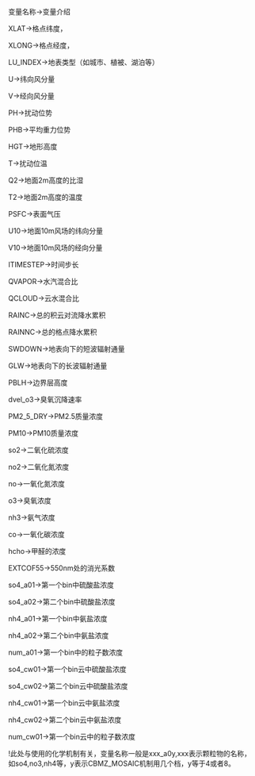 变量名称->变量介绍
	                        
XLAT->格点纬度，
                             
XLONG->格点经度，
                              
LU_INDEX->地表类型（如城市、植被、湖泊等）
	
U->纬向风分量
	                       
V->经向风分量

PH->扰动位势
	                        
PHB->平均重力位势

HGT->地形高度

T->扰动位温	  
                    
Q2->地面2m高度的比湿
	
T2->地面2m高度的温度
	
PSFC->表面气压
	
U10->地面10m风场的纬向分量	
              
V10->地面10m风场的经向分量

ITIMESTEP->时间步长	

QVAPOR->水汽混合比	  
                     
QCLOUD->云水混合比	

RAINC->总的积云对流降水累积	 
            
RAINNC->总的格点降水累积

SWDOWN->地表向下的短波辐射通量	

GLW->地表向下的长波辐射通量	

PBLH->边界层高度	

dvel_o3->臭氧沉降速率

PM2_5_DRY->PM2.5质量浓度

PM10->PM10质量浓度

so2->二氧化硫浓度

no2->二氧化氮浓度

no->一氧化氮浓度

o3->臭氧浓度

nh3->氨气浓度

co->一氧化碳浓度

hcho->甲醛的浓度

EXTCOF55->550nm处的消光系数

so4_a01->第一个bin中硫酸盐浓度

so4_a02->第二个bin中硫酸盐浓度

nh4_a01->第一个bin中氨盐浓度

nh4_a02->第二个bin中氨盐浓度

num_a01->第一个bin中的粒子数浓度

so4_cw01->第一个bin云中硫酸盐浓度

so4_cw02->第二个bin云中硫酸盐浓度

nh4_cw01->第一个bin云中氨盐浓度

nh4_cw02->第二个bin云中氨盐浓度

num_cw01->第一个bin云中的粒子数浓度


!此处与使用的化学机制有关，变量名称一般是xxx_a0y,xxx表示颗粒物的名称，如so4,no3,nh4等，y表示CBMZ_MOSAIC机制用几个档，y等于4或者8。
